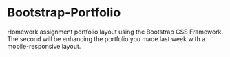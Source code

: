# Bootstrap-Portfolio

Homework assignment
portfolio layout using the Bootstrap CSS Framework. The second will be enhancing the portfolio you made last week with a mobile-responsive layout.
